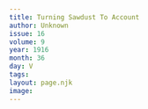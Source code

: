 ```yaml
---
title: Turning Sawdust To Account
author: Unknown
issue: 16
volume: 9
year: 1916
month: 36
day: V
tags:
layout: page.njk
image:
---
```

